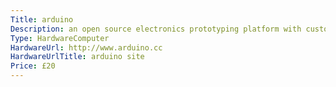 ```yaml
---
Title: arduino
Description: an open source electronics prototyping platform with custom programming language and development environment.
Type: HardwareComputer
HardwareUrl: http://www.arduino.cc
HardwareUrlTitle: arduino site
Price: £20
---
```

